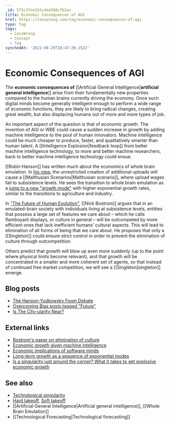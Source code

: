 ```yaml
---
_id: 5f5c37ee1b5cdee568cfb2ac
title: Economic Consequences of AGI
href: https://lesswrong.com/tag/economic-consequences-of-agi
type: tag
tags:
  - LessWrong
  - Concept
  - Tag
synchedAt: '2022-08-29T10:47:39.152Z'
---
```

# Economic Consequences of AGI

The **economic consequences of** [[Artificial General Intelligence|**artificial general intelligence**]] arise from their fundamentally new properties compared to the human brains currently driving the economy. Once such digital minds become generally intelligent enough to perform a wide range of economic functions, they are likely to bring radical changes, creating great wealth, but also displacing humans out of more and more types of job.

An important aspect of the question is that of economic growth. The invention of AGI or WBE could cause a sudden increase in growth by adding machine intelligence to the pool of human innovators. Machine intelligence could be much cheaper to produce, faster, and qualitatively smarter than human talent. A [[Intelligence Explosion|feedback loop]] from better machine intelligence technology, to more and better machine researchers, back to better machine intelligence technology could ensue.

[[Robin Hanson]] has written much about the economics of whole brain emulation. In [his view](http://hanson.gmu.edu/uploads.html), the unrestricted creation of additional uploads will cause a [[Malthusian Scenarios|Malthusian scenario]], where upload wages fall to subsistence levels. He sees the transition to whole brain emulation as a [jump to a new "growth mode"](http://hanson.gmu.edu/longgrow.pdf) with higher exponential growth rates, similar to the transitions to agriculture and industry.

In ["The Future of Human Evolution"](http://www.nickbostrom.com/fut/evolution.pdf), [[Nick Bostrom]] argues that in an emulated-brain society with individuals living at subsistence levels, entities that possess a large set of features we care about – which he calls flamboyant displays, or culture in general – will be outcompeted by more efficient ones that lack inefficient humans’ cultural aspects. This will lead to elimination of all forms of being that we care about. He proposes that only a [[Singleton]] could ensure strict control in order to prevent the elimination of culture through outcompetition.

Others predict that growth will blow up even more suddenly (up to the point where physical limits become relevant), and that growth will be concentrated in a smaller and more coherent set of agents, so that instead of continued free market competition, we will see a [[Singleton|singleton]] emerge.

Blog posts
----------

*   [The Hanson-Yudkowsky Foom Debate](http://wiki.lesswrong.com/wiki/The_Hanson-Yudkowsky_AI-Foom_Debate)
*   [Overcoming Bias posts tagged "Future"](http://www.overcomingbias.com/tag/future)
*   [Is The City-ularity Near?](http://www.overcomingbias.com/2010/02/is-the-city-ularity-near.html)

External links
--------------

*   [Bostrom's paper on elimination of culture](http://www.nickbostrom.com/fut/evolution.pdf)
*   [Economic growth given machine intelligence](http://hanson.gmu.edu/aigrow.pdf)
*   [Economic implications of software minds](http://intelligence.org/files/EconomicImplications.pdf)
*   [Long-term growth as a sequence of exponential modes](http://hanson.gmu.edu/longgrow.pdf)
*   [Is a singularity just around the corner? What it takes to get explosive economic growth](http://hanson.gmu.edu/fastgrow.html)

See also
--------

*   [Technological singularity](https://wiki.lesswrong.com/wiki/Technological_singularity)
*   [Hard takeoff](https://wiki.lesswrong.com/wiki/Hard_takeoff), [Soft takeoff](https://wiki.lesswrong.com/wiki/Soft_takeoff)
*   [[Artificial General Intelligence|Artificial general intelligence]], [[Whole Brain Emulation]]
*   [[Technological Forecasting|Technological forecasting]]